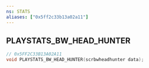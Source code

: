 ```yaml
---
ns: STATS
aliases: ["0x5ff2c33b13a02a11"]
---
```

## PLAYSTATS_BW_HEAD_HUNTER

```c
// 0x5FF2C33B13A02A11
void PLAYSTATS_BW_HEAD_HUNTER(scrbwheadhunter data);
```
